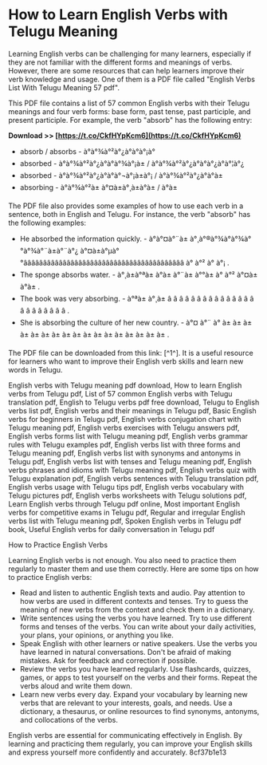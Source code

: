 # How to Learn English Verbs with Telugu Meaning
 
Learning English verbs can be challenging for many learners, especially if they are not familiar with the different forms and meanings of verbs. However, there are some resources that can help learners improve their verb knowledge and usage. One of them is a PDF file called "English Verbs List With Telugu Meaning 57 pdf".
 
This PDF file contains a list of 57 common English verbs with their Telugu meanings and four verb forms: base form, past tense, past participle, and present participle. For example, the verb "absorb" has the following entry:
 
**Download >> [https://t.co/CkfHYpKcm6](https://t.co/CkfHYpKcm6)**


 
- absorb / absorbs - à°à°¾à°²à°¿à°à°à°¡à°
- absorbed - à°à°¾à°²à°¿à°à°à°¾à°¡à± / à°à°¾à°²à°¿à°à°à°¿à°à°¦à°¿
- absorbed - à°à°¾à°²à°¿à°à°à°¬à°¡à±à°¡ / à°à°¾à°²à°¿à°à°à±
- absorbing - à°à°¾à°²à± à°¤à±à°¸à±à°à± / à°à±

The PDF file also provides some examples of how to use each verb in a sentence, both in English and Telugu. For instance, the verb "absorb" has the following examples:

- He absorbed the information quickly. - à°à°¤à°¨à± à°¸à°®à°¾à°à°¾à°°à°¾à°¨à±à°¨à°¿ à°¤à±à°µà°°âââââââââââââââââââââââââââââââââââââââââ à° à°² à° à°¡ .
- The sponge absorbs water. - à°¸à±à°ªà± à°à± à°¨à± à°°à± à° à°² à°¤à± à°à± .
- The book was very absorbing. - à°ªà± à°¸à± â â â â â â â â â â â â â â â â â â â â â â â .
- She is absorbing the culture of her new country. - à°¤ à°¨ à° à± à± à± à± à± à± à± à± à± à± à± à± à± à± à± à± à± .

The PDF file can be downloaded from this link: [^1^]. It is a useful resource for learners who want to improve their English verb skills and learn new words in Telugu.
 
English verbs with Telugu meaning pdf download,  How to learn English verbs from Telugu pdf,  List of 57 common English verbs with Telugu translation pdf,  English to Telugu verbs pdf free download,  Telugu to English verbs list pdf,  English verbs and their meanings in Telugu pdf,  Basic English verbs for beginners in Telugu pdf,  English verbs conjugation chart with Telugu meaning pdf,  English verbs exercises with Telugu answers pdf,  English verbs forms list with Telugu meaning pdf,  English verbs grammar rules with Telugu examples pdf,  English verbs list with three forms and Telugu meaning pdf,  English verbs list with synonyms and antonyms in Telugu pdf,  English verbs list with tenses and Telugu meaning pdf,  English verbs phrases and idioms with Telugu meaning pdf,  English verbs quiz with Telugu explanation pdf,  English verbs sentences with Telugu translation pdf,  English verbs usage with Telugu tips pdf,  English verbs vocabulary with Telugu pictures pdf,  English verbs worksheets with Telugu solutions pdf,  Learn English verbs through Telugu pdf online,  Most important English verbs for competitive exams in Telugu pdf,  Regular and irregular English verbs list with Telugu meaning pdf,  Spoken English verbs in Telugu pdf book,  Useful English verbs for daily conversation in Telugu pdf
  
How to Practice English Verbs
 
Learning English verbs is not enough. You also need to practice them regularly to master them and use them correctly. Here are some tips on how to practice English verbs:

- Read and listen to authentic English texts and audio. Pay attention to how verbs are used in different contexts and tenses. Try to guess the meaning of new verbs from the context and check them in a dictionary.
- Write sentences using the verbs you have learned. Try to use different forms and tenses of the verbs. You can write about your daily activities, your plans, your opinions, or anything you like.
- Speak English with other learners or native speakers. Use the verbs you have learned in natural conversations. Don't be afraid of making mistakes. Ask for feedback and correction if possible.
- Review the verbs you have learned regularly. Use flashcards, quizzes, games, or apps to test yourself on the verbs and their forms. Repeat the verbs aloud and write them down.
- Learn new verbs every day. Expand your vocabulary by learning new verbs that are relevant to your interests, goals, and needs. Use a dictionary, a thesaurus, or online resources to find synonyms, antonyms, and collocations of the verbs.

English verbs are essential for communicating effectively in English. By learning and practicing them regularly, you can improve your English skills and express yourself more confidently and accurately.
 8cf37b1e13
 
